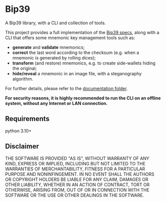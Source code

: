 # Bip39
A Bip39 library, with a CLI and collection of tools.

This project provides a full implementation of the [Bip39 specs](https://github.com/bitcoin/bips/blob/master/bip-0039.mediawiki), along with a CLI that offers some mnemonic key management tools such as:
- **generate** and **validate** mnemonics;
- **correct** the last word according to the checksum (e.g. when a mnemonic is generated by rolling dices);
- **transform** (and restore) mnemonics, e.g. to create side-wallets hiding the original;
- **hide/reveal** a mnemonic in an image file, with a steganography algorithm.

For further details, please refer to the [documentation folder](https://github.com/tulliolo/bip39/wiki).

**For security reasons, it is highly recommended to run the CLI on an offline system, without any Internet or LAN connection.**

## Requirements
python 3.10+

## Disclaimer

THE SOFTWARE IS PROVIDED "AS IS", WITHOUT WARRANTY OF ANY KIND, EXPRESS OR IMPLIED, INCLUDING BUT NOT LIMITED TO THE WARRANTIES OF MERCHANTABILITY,
FITNESS FOR A PARTICULAR PURPOSE AND NONINFINGEMENT. IN NO EVENT SHALL THE AUTHORS OR COPYRIGHT HOLDERS BE LIABLE FOR ANY CLAIM, DAMAGES OR OTHER
LIABILITY, WHETHER IN AN ACTION OF CONTRACT, TORT OR OTHERWISE, ARISING FROM, OUT OF OR IN CONNECTION WITH THE SOFTWARE OR THE USE OR OTHER DEALINGS IN THE
SOFTWARE.
